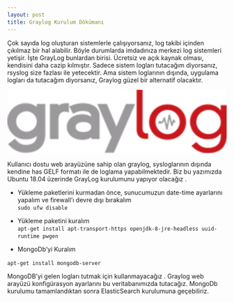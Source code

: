 ```yaml
---
layout: post
title: Graylog Kurulum Dökümanı
---
```


   Çok sayıda log oluşturan sistemlerle çalışıyorsanız, log takibi içinden çıkılmaz bir hal alabilir. Böyle durumlarda imdadınıza merkezi log sistemleri yetişir. İşte GrayLog  bunlardan birisi. Ücretsiz ve açık kaynak olması, kendisini daha cazip kılmıştır. Sadece sistem logları tutacağım diyorsanız, rsyslog size fazlası ile yetecektir. Ama sistem loglarının dışında, uygulama logları da tutacağım diyorsanız, Graylog güzel bir alternatif olacaktır.

![graylog_logo](/images/graylog.png)

Kullanıcı dostu web arayüzüne sahip olan graylog, sysloglarının dışında kendine has GELF formatı ile de loglama yapabilmektedir. Biz bu yazımızda Ubuntu 18.04 üzerinde GrayLog kurulumunu yapıyor olacağız .

* Yükleme paketlerini kurmadan önce, sunucumuzun date-time ayarlarını yapalım ve firewall’ı devre dışı bırakalım         
```sudo ufw disable```        
* Yükleme paketini kuralım        
```apt-get install apt-transport-https openjdk-8-jre-headless uuid-runtime pwgen ```

* MongoDb’yi Kuralım        

```apt-get install mongodb-server```

MongoDB’yi gelen logları tutmak için kullanmayacağız . Graylog web arayüzü konfigürasyon ayarlarını bu veritabanımızda tutacağız. MongoDb kurulumu tamamlandıktan sonra ElasticSearch kurulumuna geçebiliriz.
